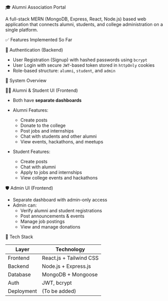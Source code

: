 🎓 Alumni Association Portal

A full-stack MERN (MongoDB, Express, React, Node.js) based web application that connects alumni, students, and college administration on a single platform.

✅ Features Implemented So Far

🔐 Authentication (Backend)
- User Registration (Signup) with hashed passwords using `bcrypt`
- User Login with secure `JWT`-based token stored in `httpOnly` cookies
- Role-based structure: `alumni`, `student`, and `admin`

🧠 System Overview

👨‍🎓 Alumni & Student UI (Frontend)
- Both have **separate dashboards**
- Alumni Features:
  - Create posts
  - Donate to the college
  - Post jobs and internships
  - Chat with students and other alumni
  - View events, hackathons, and meetups

- Student Features:
  - Create posts
  - Chat with alumni
  - Apply to jobs and internships
  - View college events and hackathons

🛡️ Admin UI (Frontend)
- Separate dashboard with admin-only access
- Admin can:
  - Verify alumni and student registrations
  - Post announcements & events
  - Manage job postings
  - View and manage donations

🧰 Tech Stack

| Layer        | Technology             |
|--------------|------------------------|
| Frontend     | React.js + Tailwind CSS |
| Backend      | Node.js + Express.js    |
| Database     | MongoDB + Mongoose      |
| Auth         | JWT, bcrypt             |
| Deployment   | (To be added)           |

